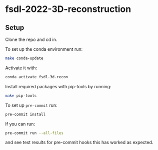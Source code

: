 # fsdl-2022-3D-reconstruction

## Setup

Clone the repo and cd in.

To set up the conda environment run:
```bash
make conda-update
```

Activate it with:
```bash
conda activate fsdl-3d-recon
```

Install required packages with pip-tools by running:
```bash
make pip-tools
```

To set up `pre-commit` run:

```bash
pre-commit install
```

If you can run:
```bash
pre-commit run --all-files
```

and see test results for pre-commit hooks this has worked as expected.

